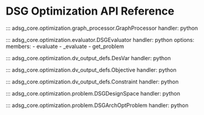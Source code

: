 # DSG Optimization API Reference

::: adsg_core.optimization.graph_processor.GraphProcessor
    handler: python

::: adsg_core.optimization.evaluator.DSGEvaluator
    handler: python
    options:
        members:
            - evaluate
            - _evaluate
            - get_problem

::: adsg_core.optimization.dv_output_defs.DesVar
    handler: python

::: adsg_core.optimization.dv_output_defs.Objective
    handler: python

::: adsg_core.optimization.dv_output_defs.Constraint
    handler: python

::: adsg_core.optimization.problem.DSGDesignSpace
    handler: python

::: adsg_core.optimization.problem.DSGArchOptProblem
    handler: python
